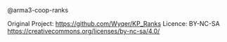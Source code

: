 @arma3-coop-ranks


Original Project: https://github.com/Wyqer/KP_Ranks
Licence: BY-NC-SA https://creativecommons.org/licenses/by-nc-sa/4.0/
